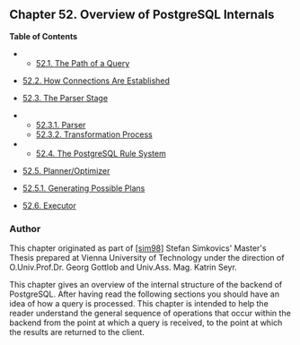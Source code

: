 ## Chapter 52. Overview of PostgreSQL Internals

**Table of Contents**

  * *   [52.1. The Path of a Query](query-path)
  * [52.2. How Connections Are Established](connect-estab)
  * [52.3. The Parser Stage](parser-stage)

    

  * *   [52.3.1. Parser](parser-stage#PARSER-STAGE-PARSER)
    * [52.3.2. Transformation Process](parser-stage#PARSER-STAGE-TRANSFORMATION-PROCESS)

  * *   [52.4. The PostgreSQL Rule System](rule-system)
  * [52.5. Planner/Optimizer](planner-optimizer)

    

  * [52.5.1. Generating Possible Plans](planner-optimizer#PLANNER-OPTIMIZER-GENERATING-POSSIBLE-PLANS)

* [52.6. Executor](executor)

### Author

This chapter originated as part of [\[sim98\]](biblio#SIM98 "Enhancement of the ANSI SQL Implementation of PostgreSQL") Stefan Simkovics' Master's Thesis prepared at Vienna University of Technology under the direction of O.Univ.Prof.Dr. Georg Gottlob and Univ.Ass. Mag. Katrin Seyr.

This chapter gives an overview of the internal structure of the backend of PostgreSQL. After having read the following sections you should have an idea of how a query is processed. This chapter is intended to help the reader understand the general sequence of operations that occur within the backend from the point at which a query is received, to the point at which the results are returned to the client.